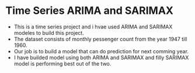 # Time Series ARIMA and SARIMAX

- This is a time series project and i hvae used ARIMA and SARIMAX modeles to build this project.
- The dataset consists of monthly pessenger count from the year 1947 till 1960.
- Our job is to build a model that can do prediction for next comming year.
- I have builded model using both ARIMA and SARIMAX and filly SARIMAX model is performing best out of the two.
